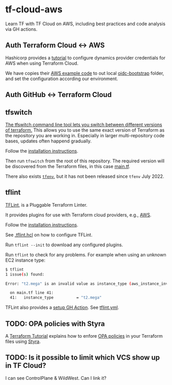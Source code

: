 # tf-cloud-aws

Learn TF with TF Cloud on AWS, including best practices and code analysis via
GH actions.

## Auth Terraform Cloud <-> AWS

Hashicorp provides a [tutorial](https://developer.hashicorp.com/terraform/cloud-docs/workspaces/dynamic-provider-credentials/aws-configuration)
to configure dynamics provider credentials for AWS when using Terraform Cloud.

We have copies their [AWS example code](https://github.com/hashicorp/terraform-dynamic-credentials-setup-examples/tree/main/aws)
to out local [oidc-bootstrap](./oidc-bootstrap/README.md) folder, and set the
configuration according our environment.

## Auth GitHub <-> Terraform Cloud

## tfswitch

[The tfswitch command line tool lets you switch between different versions of terraform.](https://tfswitch.warrensbox.com/)
This allows you to use the same exact version of Terraform as the repository you are working in.
Especially in larger multi-repository code bases, updates often happend gradually.

Follow the [installation instructions](https://tfswitch.warrensbox.com/Install/).

Then run `tfswitch` from the root of this repository.
The required version will be discovered from the Terraform files, in this case [main.tf](main.tf).

There also exists [`tfenv`](https://github.com/tfutils/tfenv), but it has not been released since `tfenv` July 2022.

## tflint

[TFLint](https://github.com/terraform-linters/tflint), is a Pluggable Terraform Linter.

It provides plugins for use with Terraform cloud providers, e.g., [AWS](https://github.com/terraform-linters/tflint-ruleset-aws).

Follow the [installation instructions](https://github.com/terraform-linters/tflint?tab=readme-ov-file#installation).

See [.tflint.hcl](.tflint.hcl) on how to configure TFLint.

Run `tflint --init` to download any configured plugins.

Run `tflint` to check for any problems. For example when using an unknown EC2 instance type:

```sh
$ tflint
1 issue(s) found:

Error: "t2.mega" is an invalid value as instance_type (aws_instance_invalid_type)

  on main.tf line 41:
  41:   instance_type          = "t2.mega"
```

TFLint also provides a [setup GH Action](https://github.com/terraform-linters/setup-tflint).
See [tflint.yml](.github/workflows/tflint.yml).

## TODO: OPA policies with Styra

A [Terraform Tutorial](https://developer.hashicorp.com/terraform/tutorials/automation/validation-enforcement)
explains how to enfore
[OPA policies](https://www.openpolicyagent.org/docs/latest/policy-language/)
in your Terraform files using
[Styra](https://signup.styra.com/).

## TODO: Is it possible to limit which VCS show up in TF Cloud?

I can see ControlPlane & WildWest. Can I link it?
